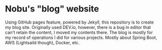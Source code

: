 # Nobu's "blog" website
Using GitHub pages feature, powered by Jekyll, this repository is to create my blog site.
Originally used DEV.io, however, there is a bug in editor that can't retain the content, I moved my contents there.
The blog is mostly for my record of operations I did for various projects. Mostly about Spring Boot, AWS (Lightsaild though), Docker, etc.


